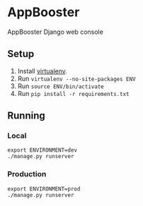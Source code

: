 # AppBooster

AppBooster Django web console

## Setup

1. Install [virtualenv](http://virtualenv.readthedocs.org/en/latest/virtualenv.html#installation).
2. Run ```virtualenv --no-site-packages ENV```
3. Run ```source ENV/bin/activate```
4. Run ```pip install -r requirements.txt```

## Running

### Local

	export ENVIRONMENT=dev
	./manage.py runserver

### Production

	export ENVIRONMENT=prod
	./manage.py runserver